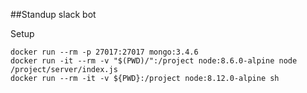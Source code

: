 ##Standup slack bot

Setup

    docker run --rm -p 27017:27017 mongo:3.4.6
    docker run -it --rm -v "$(PWD)/":/project node:8.6.0-alpine node /project/server/index.js
    docker run --rm -it -v ${PWD}:/project node:8.12.0-alpine sh